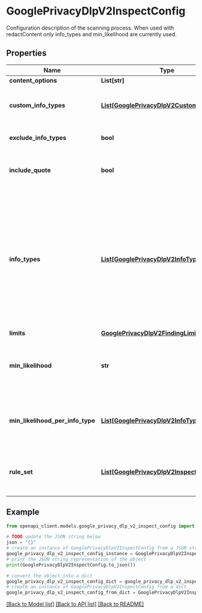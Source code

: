 # GooglePrivacyDlpV2InspectConfig

Configuration description of the scanning process. When used with redactContent only info_types and min_likelihood are currently used.

## Properties

Name | Type | Description | Notes
------------ | ------------- | ------------- | -------------
**content_options** | **List[str]** | Deprecated and unused. | [optional] 
**custom_info_types** | [**List[GooglePrivacyDlpV2CustomInfoType]**](GooglePrivacyDlpV2CustomInfoType.md) | CustomInfoTypes provided by the user. See https://cloud.google.com/sensitive-data-protection/docs/creating-custom-infotypes to learn more. | [optional] 
**exclude_info_types** | **bool** | When true, excludes type information of the findings. This is not used for data profiling. | [optional] 
**include_quote** | **bool** | When true, a contextual quote from the data that triggered a finding is included in the response; see Finding.quote. This is not used for data profiling. | [optional] 
**info_types** | [**List[GooglePrivacyDlpV2InfoType]**](GooglePrivacyDlpV2InfoType.md) | Restricts what info_types to look for. The values must correspond to InfoType values returned by ListInfoTypes or listed at https://cloud.google.com/sensitive-data-protection/docs/infotypes-reference. When no InfoTypes or CustomInfoTypes are specified in a request, the system may automatically choose a default list of detectors to run, which may change over time. If you need precise control and predictability as to what detectors are run you should specify specific InfoTypes listed in the reference, otherwise a default list will be used, which may change over time. | [optional] 
**limits** | [**GooglePrivacyDlpV2FindingLimits**](GooglePrivacyDlpV2FindingLimits.md) |  | [optional] 
**min_likelihood** | **str** | Only returns findings equal to or above this threshold. The default is POSSIBLE. In general, the highest likelihood setting yields the fewest findings in results and the lowest chance of a false positive. For more information, see [Match likelihood](https://cloud.google.com/sensitive-data-protection/docs/likelihood). | [optional] 
**min_likelihood_per_info_type** | [**List[GooglePrivacyDlpV2InfoTypeLikelihood]**](GooglePrivacyDlpV2InfoTypeLikelihood.md) | Minimum likelihood per infotype. For each infotype, a user can specify a minimum likelihood. The system only returns a finding if its likelihood is above this threshold. If this field is not set, the system uses the InspectConfig min_likelihood. | [optional] 
**rule_set** | [**List[GooglePrivacyDlpV2InspectionRuleSet]**](GooglePrivacyDlpV2InspectionRuleSet.md) | Set of rules to apply to the findings for this InspectConfig. Exclusion rules, contained in the set are executed in the end, other rules are executed in the order they are specified for each info type. | [optional] 

## Example

```python
from openapi_client.models.google_privacy_dlp_v2_inspect_config import GooglePrivacyDlpV2InspectConfig

# TODO update the JSON string below
json = "{}"
# create an instance of GooglePrivacyDlpV2InspectConfig from a JSON string
google_privacy_dlp_v2_inspect_config_instance = GooglePrivacyDlpV2InspectConfig.from_json(json)
# print the JSON string representation of the object
print(GooglePrivacyDlpV2InspectConfig.to_json())

# convert the object into a dict
google_privacy_dlp_v2_inspect_config_dict = google_privacy_dlp_v2_inspect_config_instance.to_dict()
# create an instance of GooglePrivacyDlpV2InspectConfig from a dict
google_privacy_dlp_v2_inspect_config_from_dict = GooglePrivacyDlpV2InspectConfig.from_dict(google_privacy_dlp_v2_inspect_config_dict)
```
[[Back to Model list]](../README.md#documentation-for-models) [[Back to API list]](../README.md#documentation-for-api-endpoints) [[Back to README]](../README.md)


